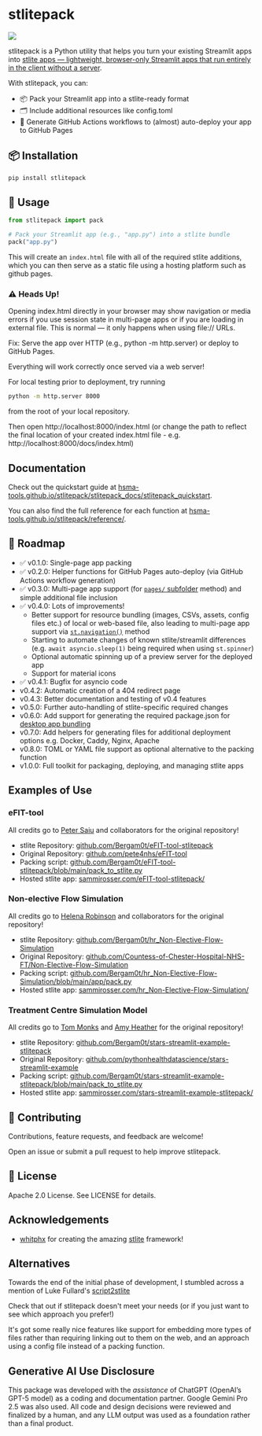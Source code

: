 # stlitepack

[<img src="https://img.shields.io/pypi/v/stlitepack?label=pypi%20package">](https://pypi.org/project/stlitepack/)

stlitepack is a Python utility that helps you turn your existing Streamlit apps into [stlite apps — lightweight, browser-only Streamlit apps that run entirely in the client without a server](https://github.com/whitphx/stlite).

With stlitepack, you can:

- 📦 Pack your Streamlit app into a stlite-ready format
- 🗂️ Include additional resources like config.toml
- 🚀 Generate GitHub Actions workflows to (almost) auto-deploy your app to GitHub Pages

## 📦 Installation

```bash
pip install stlitepack
```

## 🚀 Usage

```python
from stlitepack import pack

# Pack your Streamlit app (e.g., "app.py") into a stlite bundle
pack("app.py")
```

This will create an `index.html` file with all of the required stlite additions, which you can then serve as a static file using a hosting platform such as github pages.


### ⚠️ Heads Up!
Opening index.html directly in your browser may show navigation or media errors if you use session state in multi-page apps or if you are loading in external file. This is normal — it only happens when using file:// URLs.

Fix: Serve the app over HTTP (e.g., python -m http.server) or deploy to GitHub Pages.

Everything will work correctly once served via a web server!

For local testing prior to deployment, try running

```bash
python -m http.server 8000
```

from the root of your local repository.

Then open http://localhost:8000/index.html
(or change the path to reflect the final location of your created index.html file - e.g. http://localhost:8000/docs/index.html)

## Documentation

Check out the quickstart guide at [hsma-tools.github.io/stlitepack/stlitepack_docs/stlitepack_quickstart](http://hsma-tools.github.io/stlitepack/stlitepack_docs/stlitepack_quickstart).

You can also find the full reference for each function at [hsma-tools.github.io/stlitepack/reference/](http://hsma-tools.github.io/stlitepack/reference/).

## 🔮 Roadmap

- ✅ v0.1.0: Single-page app packing
- ✅ v0.2.0: Helper functions for GitHub Pages auto-deploy (via GitHub Actions workflow generation)
- ✅ v0.3.0: Multi-page app support (for [`pages/` subfolder](https://webapps.hsma.co.uk/multipage.html#method-2-pages-subfolder) method) and simple additional file inclusion
- ✅ v0.4.0: Lots of improvements!
    - Better support for resource bundling (images, CSVs, assets, config files etc.) of local or web-based file, also leading to multi-page app support via [`st.navigation()`](https://webapps.hsma.co.uk/multipage.html#method-1-st.page-and-st.navigation) method
    - Starting to automate changes of known stlite/streamlit differences (e.g. `await asyncio.sleep(1)` being required when using `st.spinner`)
    - Optional automatic spinning up of a preview server for the deployed app
    - Support for material icons
- ✅ v0.4.1: Bugfix for asyncio code
- v0.4.2: Automatic creation of a 404 redirect page
- v0.4.3: Better documentation and testing of v0.4 features
- v0.5.0: Further auto-handling of stlite-specific required changes
- v0.6.0: Add support for generating the required package.json for [desktop app bundling](https://github.com/whitphx/stlite/tree/main/packages/desktop)
- v0.7.0: Add helpers for generating files for additional deployment options e.g. Docker, Caddy, Nginx, Apache
- v0.8.0: TOML or YAML file support as optional alternative to the packing function
- v1.0.0: Full toolkit for packaging, deploying, and managing stlite apps

## Examples of Use

### eFIT-tool

All credits go to [Peter Saiu](https://github.com/pete4nhs) and collaborators for the original repository!

- stlite Repository: [github.com/Bergam0t/eFIT-tool-stlitepack](https://github.com/Bergam0t/eFIT-tool-stlitepack)
- Original Repository: [github.com/pete4nhs/eFIT-tool](https://github.com/pete4nhs/eFIT-tool)
- Packing script: [github.com/Bergam0t/eFIT-tool-stlitepack/blob/main/pack_to_stlite.py](https://github.com/Bergam0t/eFIT-tool-stlitepack/blob/main/pack_to_stlite.py)
- Hosted stlite app: [sammirosser.com/eFIT-tool-stlitepack/](http://sammirosser.com/eFIT-tool-stlitepack/)

### Non-elective Flow Simulation

All credits go to [Helena Robinson](https://github.com/helenajr) and collaborators for the original repository!

- stlite Repository: [github.com/Bergam0t/hr_Non-Elective-Flow-Simulation](https://github.com/Bergam0t/hr_Non-Elective-Flow-Simulation)
- Original Repository: [github.com/Countess-of-Chester-Hospital-NHS-FT/Non-Elective-Flow-Simulation](https://github.com/Countess-of-Chester-Hospital-NHS-FT/Non-Elective-Flow-Simulation)
- Packing script: [github.com/Bergam0t/hr_Non-Elective-Flow-Simulation/blob/main/app/pack.py](https://github.com/Bergam0t/hr_Non-Elective-Flow-Simulation/blob/main/app/pack.py)
- Hosted stlite app: [sammirosser.com/hr_Non-Elective-Flow-Simulation/](http://sammirosser.com/hr_Non-Elective-Flow-Simulation/)

### Treatment Centre Simulation Model

All credits go to [Tom Monks](https://github.com/TomMonks) and [Amy Heather](https://github.com/amyheather) for the original repository!

- stlite Repository: [github.com/Bergam0t/stars-streamlit-example-stlitepack](https://github.com/Bergam0t/stars-streamlit-example-stlitepack)
- Original Repository: [github.com/pythonhealthdatascience/stars-streamlit-example](https://github.com/pythonhealthdatascience/stars-streamlit-example)
- Packing script: [github.com/Bergam0t/stars-streamlit-example-stlitepack/blob/main/pack_to_stlite.py](https://github.com/Bergam0t/stars-streamlit-example-stlitepack/blob/main/pack_to_stlite.py)
- Hosted stlite app: [sammirosser.com/stars-streamlit-example-stlitepack/](http://sammirosser.com/stars-streamlit-example-stlitepack/)


## 🤝 Contributing
Contributions, feature requests, and feedback are welcome!

Open an issue or submit a pull request to help improve stlitepack.

## 📜 License
Apache 2.0 License. See LICENSE for details.

## Acknowledgements

- [whitphx](https://github.com/whitphx) for creating the amazing [stlite](https://github.com/whitphx/stlite) framework!

## Alternatives

Towards the end of the initial phase of development, I stumbled across a mention of Luke Fullard's [script2stlite](https://github.com/LukeAFullard/script2stlite)

Check that out if stlitepack doesn't meet your needs (or if you just want to see which approach you prefer!)

It's got some really nice features like support for embedding more types of files rather than requiring linking out to them on the web, and an approach using a config file instead of a packing function.

## Generative AI Use Disclosure

This package was developed with the *assistance* of ChatGPT (OpenAI’s GPT-5 model) as a coding and documentation partner. Google Gemini Pro 2.5 was also used.
All code and design decisions were reviewed and finalized by a human, and any LLM output was used as a foundation rather than a final product.
